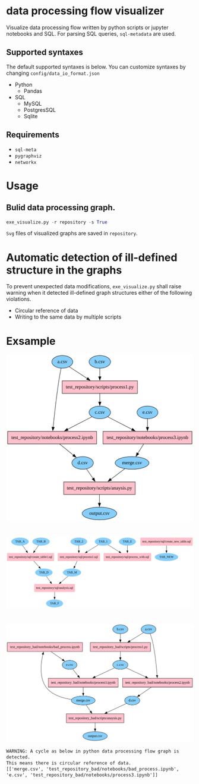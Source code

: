 # data processing flow visualizer
Visualize data processing flow written by python scripts or jupyter notebooks and SQL.
For parsing SQL queries, `sql-metadata` are used.

## Supported syntaxes
The default supported syntaxes is below.
You can customize syntaxes by changing `config/data_io_format.json`
- Python
  - Pandas
- SQL
  - MySQL
  - PostgresSQL
  - Sqlite
## Requirements
- `sql-meta`
- `pygraphviz`
- `networkx`
# Usage
## Bulid data processing graph.
```Python
exe_visualize.py -r repository -s True
```
`Svg` files of visualized graphs are saved in `repository`.

# Automatic detection of ill-defined structure in the graphs

To prevent unexpected data modifications, `exe_visualize.py` shall raise warning when it detected ill-defined graph structures either of the following violations.
- Circular reference of data
- Writing to the same data by multiple scripts

# Exsample

![Test Image 1](test_repository/test_repository_py.svg)
# 
![Test Image 2](test_repository/test_repository_sql.svg)
# 
![Test Image 3](test_repository_bad/test_repository_bad_py.svg)

```
WARNING: A cycle as below in python data processing flow graph is detected.
This means there is circular reference of data.
[['merge.csv', 'test_repository_bad/notebooks/bad_process.ipynb', 'e.csv', 'test_repository_bad/notebooks/process3.ipynb']]
```
